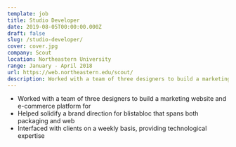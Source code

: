 ```yaml
---
template: job
title: Studio Developer
date: 2019-08-05T00:00:00.000Z
draft: false
slug: /studio-developer/
cover: cover.jpg
company: Scout
location: Northeastern University
range: January - April 2018
url: https://web.northeastern.edu/scout/
description: Worked with a team of three designers to build a marketing website and e-commerce platform for
---
```


- Worked with a team of three designers to build a marketing website and e-commerce platform for
- Helped solidify a brand direction for blistabloc that spans both packaging and web
- Interfaced with clients on a weekly basis, providing technological expertise
